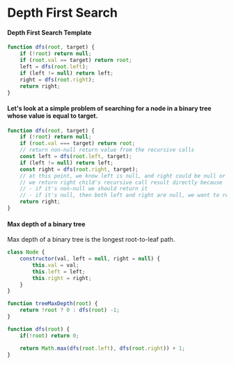 # Depth First Search

#### Depth First Search Template
```js
function dfs(root, target) {
    if (!root) return null;
    if (root.val == target) return root;
    left = dfs(root.left);
    if (left != null) return left;
    right = dfs(root.right);
    return right;
}
```

#### Let's look at a simple problem of searching for a node in a binary tree whose value is equal to target.
```js
function dfs(root, target) {
    if (!root) return null;
    if (root.val === target) return root;
    // return non-null return value from the recursive calls
    const left = dfs(root.left, target);
    if (left != null) return left;
    const right = dfs(root.right, target);
    // at this point, we know left is null, and right could be null or non-null
    // we return right child's recursive call result directly because
    // - if it's non-null we should return it
    // - if it's null, then both left and right are null, we want to return null
    return right;
}
```

#### Max depth of a binary tree
Max depth of a binary tree is the longest root-to-leaf path.
```js
class Node {
    constructor(val, left = null, right = null) {
        this.val = val;
        this.left = left;
        this.right = right;
    }
}

function treeMaxDepth(root) {
    return !root ? 0 : dfs(root) -1;
}

function dfs(root) {
    if(!root) return 0;

    return Math.max(dfs(root.left), dfs(root.right)) + 1;
}
```